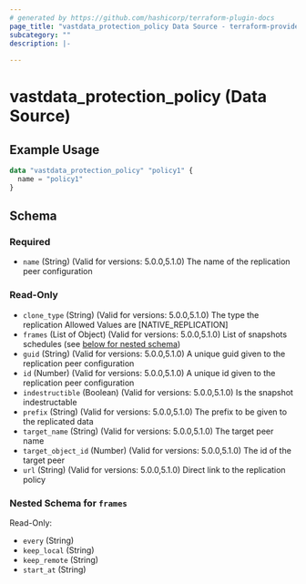 ```yaml
---
# generated by https://github.com/hashicorp/terraform-plugin-docs
page_title: "vastdata_protection_policy Data Source - terraform-provider-vastdata"
subcategory: ""
description: |-
  
---
```


# vastdata_protection_policy (Data Source)



## Example Usage

```terraform
data "vastdata_protection_policy" "policy1" {
  name = "policy1"
}
```

<!-- schema generated by tfplugindocs -->
## Schema

### Required

- `name` (String) (Valid for versions: 5.0.0,5.1.0) The name of the replication peer configuration

### Read-Only

- `clone_type` (String) (Valid for versions: 5.0.0,5.1.0) The type the replication Allowed Values are [NATIVE_REPLICATION]
- `frames` (List of Object) (Valid for versions: 5.0.0,5.1.0) List of snapshots schedules (see [below for nested schema](#nestedatt--frames))
- `guid` (String) (Valid for versions: 5.0.0,5.1.0) A unique guid given to the  replication peer configuration
- `id` (Number) (Valid for versions: 5.0.0,5.1.0) A unique id given to the replication peer configuration
- `indestructible` (Boolean) (Valid for versions: 5.0.0,5.1.0) Is the snapshot indestructable
- `prefix` (String) (Valid for versions: 5.0.0,5.1.0) The prefix to be given to the replicated data
- `target_name` (String) (Valid for versions: 5.0.0,5.1.0) The target peer name
- `target_object_id` (Number) (Valid for versions: 5.0.0,5.1.0) The id of the target peer
- `url` (String) (Valid for versions: 5.0.0,5.1.0) Direct link to the replication policy

<a id="nestedatt--frames"></a>
### Nested Schema for `frames`

Read-Only:

- `every` (String)
- `keep_local` (String)
- `keep_remote` (String)
- `start_at` (String)
